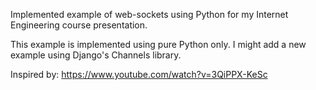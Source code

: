 Implemented example of web-sockets using Python for my Internet Engineering course presentation.

This example is implemented using pure Python only. I might add a new example using Django's Channels library.

Inspired by: https://www.youtube.com/watch?v=3QiPPX-KeSc
